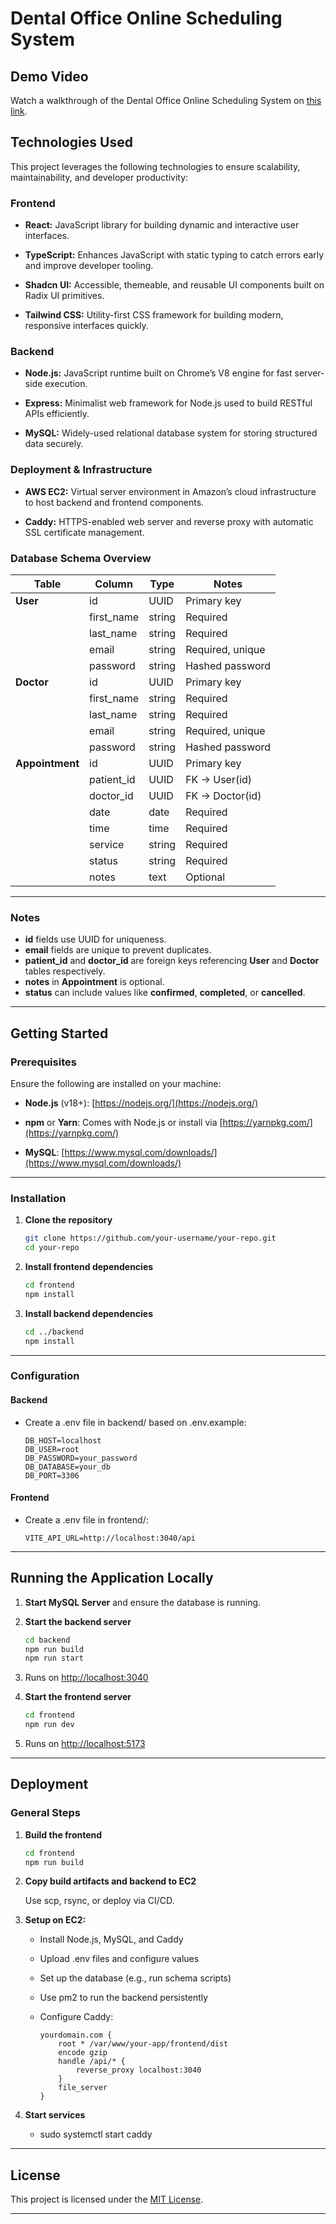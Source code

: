 # Dental Office Online Scheduling System

## **Demo Video**

Watch a walkthrough of the Dental Office Online Scheduling System on [this link](https://youtu.be/btUcwW97X_8?si=JCiKHS_0HNPSm_0c).

## **Technologies Used**

This project leverages the following technologies to ensure scalability, maintainability, and developer productivity:

### **Frontend**

* **React:** JavaScript library for building dynamic and interactive user interfaces.

* **TypeScript:** Enhances JavaScript with static typing to catch errors early and improve developer tooling.

* **Shadcn UI:** Accessible, themeable, and reusable UI components built on Radix UI primitives.

* **Tailwind CSS:** Utility-first CSS framework for building modern, responsive interfaces quickly.

### **Backend**

* **Node.js:** JavaScript runtime built on Chrome’s V8 engine for fast server-side execution.

* **Express:** Minimalist web framework for Node.js used to build RESTful APIs efficiently.

* **MySQL:** Widely-used relational database system for storing structured data securely.

### **Deployment & Infrastructure**

* **AWS EC2:** Virtual server environment in Amazon’s cloud infrastructure to host backend and frontend components.

* **Caddy:** HTTPS-enabled web server and reverse proxy with automatic SSL certificate management.


### **Database Schema Overview**

| Table         | Column     | Type   | Notes                 |
|---------------|------------|--------|-----------------------|
| **User**      | id         | UUID   | Primary key           |
|               | first_name | string | Required              |
|               | last_name  | string | Required              |
|               | email      | string | Required, unique      |
|               | password   | string | Hashed password       |
| **Doctor**    | id         | UUID   | Primary key           |
|               | first_name | string | Required              |
|               | last_name  | string | Required              |
|               | email      | string | Required, unique      |
|               | password   | string | Hashed password       |
| **Appointment** | id         | UUID   | Primary key           |
|               | patient_id | UUID   | FK → User(id)         |
|               | doctor_id  | UUID   | FK → Doctor(id)       |
|               | date       | date   | Required              |
|               | time       | time   | Required              |
|               | service    | string | Required              |
|               | status     | string | Required              |
|               | notes      | text   | Optional              | 

---

### Notes

* **id** fields use UUID for uniqueness.  
* **email** fields are unique to prevent duplicates.  
* **patient_id** and **doctor_id** are foreign keys referencing **User** and **Doctor** tables respectively.  
* **notes** in **Appointment** is optional.  
* **status** can include values like **confirmed**, **completed**, or **cancelled**.  

---

## **Getting Started**

### **Prerequisites**

Ensure the following are installed on your machine:

* **Node.js** (v18+): [https://nodejs.org/](https://nodejs.org/)

* **npm** or **Yarn**: Comes with Node.js or install via [https://yarnpkg.com/](https://yarnpkg.com/)

* **MySQL**: [https://www.mysql.com/downloads/](https://www.mysql.com/downloads/)

---

### **Installation**

1. **Clone the repository**

    ```bash
    git clone https://github.com/your-username/your-repo.git
    cd your-repo
    ```

2. **Install frontend dependencies**

    ```bash
    cd frontend
    npm install
    ```

3. **Install backend dependencies**

    ```bash
    cd ../backend
    npm install
    ```

---

### **Configuration**

#### **Backend**

* Create a .env file in backend/ based on .env.example:

    ```plaintext
    DB_HOST=localhost
    DB_USER=root
    DB_PASSWORD=your_password
    DB_DATABASE=your_db
    DB_PORT=3306
    ```

#### **Frontend**

* Create a .env file in frontend/:

    ```plaintext
    VITE_API_URL=http://localhost:3040/api
    ```

---

## **Running the Application Locally**

1. **Start MySQL Server** and ensure the database is running.

2. **Start the backend server**

    ```bash
    cd backend
    npm run build
    npm run start
    ```

3. Runs on [http://localhost:3040](http://localhost:3040)

4. **Start the frontend server**

    ```bash
    cd frontend
    npm run dev
    ```

5. Runs on [http://localhost:5173](http://localhost:5173)

---

## **Deployment**

### **General Steps**

1. **Build the frontend**

    ```bash
    cd frontend
    npm run build
    ```

2. **Copy build artifacts and backend to EC2**

    Use scp, rsync, or deploy via CI/CD.

3. **Setup on EC2:**

    * Install Node.js, MySQL, and Caddy

    * Upload .env files and configure values

    * Set up the database (e.g., run schema scripts)

    * Use pm2 to run the backend persistently

    * Configure Caddy:

        ```vim
        yourdomain.com {
            root * /var/www/your-app/frontend/dist
            encode gzip
            handle /api/* {
                reverse_proxy localhost:3040
            }
            file_server
        }
        ```

4. **Start services**

    * sudo systemctl start caddy

---

## **License**

This project is licensed under the [MIT License](LICENSE).

---
